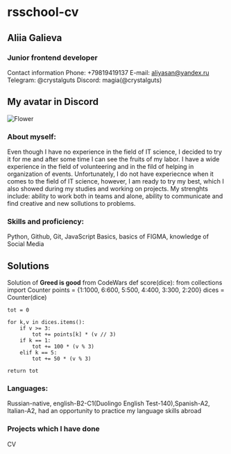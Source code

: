 # rsschool-cv #	
## Aliia Galieva ## 
### Junior frontend developer ###  
Contact information 
Phone: +79819419137
E-mail: aliyasan@yandex.ru
Telegram: @crystalguts
Discord: magia(@crystalguts)
## My avatar in Discord ##
![Flower](https://www.hollandbulbfarms.com/Shared/Images/Product/Stargazer-Oriental-Lily/77167-stargazer-oriental-lily.jpg)
### About myself: ### 
Even though I have no experience in the field of IT science, I decided to try it for me and after some time I can see the fruits of my labor.
I have a wide experience in the field of volunteering and in the fild of helping in organization of events. Unfortunately, I do not have experiecnce
when it comes to the field of IT science, however, I am ready to try my best, which I also showed during my studies and working on projects. My strenghts include:
ability to work both in teams and alone, ability to communicate and find creative and new sollutions to problems. 
### Skills and proficiency: ###
Python, Github, Git, JavaScript Basics, basics of FIGMA, knowledge of Social Media
## Solutions ## 
Solution of **Greed is good** from CodeWars 
def score(dice):
    from collections import Counter
    points = {1:1000, 6:600, 5:500, 4:400, 3:300, 2:200}
    dices = Counter(dice)

    tot = 0

    for k,v in dices.items():
        if v >= 3:
            tot += points[k] * (v // 3)
        if k == 1:
            tot += 100 * (v % 3)
        elif k == 5:
            tot += 50 * (v % 3)

    return tot
### Languages: ###
Russian-native, english-B2-C1(Duolingo English Test-140),Spanish-A2, Italian-A2, had an opportunity to practice my language skills abroad
### Projects which I have done ###
CV
